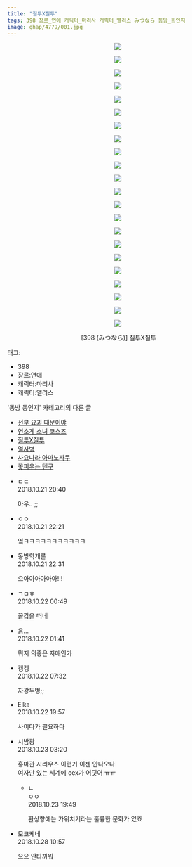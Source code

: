 ```yaml
---
title: "질투X질투"
tags: 398 장르_연애 캐릭터_마리사 캐릭터_앨리스 みつなら 동방_동인지
image: ghap/4779/001.jpg
---
```

<div class="article">
<p style="text-align: center; clear: none; float: none;"><img src="{{ site.nasurl }}/ghap/4779/001.jpg"/></p>
<p style="text-align: center; clear: none; float: none;"><img src="{{ site.nasurl }}/ghap/4779/002.jpg"/></p>
<p style="text-align: center; clear: none; float: none;"><img src="{{ site.nasurl }}/ghap/4779/003.jpg"/></p>
<p style="text-align: center; clear: none; float: none;"><img src="{{ site.nasurl }}/ghap/4779/004.jpg"/></p>
<p style="text-align: center; clear: none; float: none;"><img src="{{ site.nasurl }}/ghap/4779/005.jpg"/></p>
<p style="text-align: center; clear: none; float: none;"><img src="{{ site.nasurl }}/ghap/4779/006.jpg"/></p>
<p style="text-align: center; clear: none; float: none;"><img src="{{ site.nasurl }}/ghap/4779/007.jpg"/></p>
<p style="text-align: center; clear: none; float: none;"><img src="{{ site.nasurl }}/ghap/4779/008.jpg"/></p>
<p style="text-align: center; clear: none; float: none;"><img src="{{ site.nasurl }}/ghap/4779/009.jpg"/></p>
<p style="text-align: center; clear: none; float: none;"><img src="{{ site.nasurl }}/ghap/4779/010.jpg"/></p>
<p style="text-align: center; clear: none; float: none;"><img src="{{ site.nasurl }}/ghap/4779/011.jpg"/></p>
<p style="text-align: center; clear: none; float: none;"><img src="{{ site.nasurl }}/ghap/4779/012.jpg"/></p>
<p style="text-align: center; clear: none; float: none;"><img src="{{ site.nasurl }}/ghap/4779/013.jpg"/></p>
<p style="text-align: center; clear: none; float: none;"><img src="{{ site.nasurl }}/ghap/4779/014.jpg"/></p>
<p style="text-align: center; clear: none; float: none;"><img src="{{ site.nasurl }}/ghap/4779/015.jpg"/></p>
<p style="text-align: center; clear: none; float: none;"><img src="{{ site.nasurl }}/ghap/4779/016.jpg"/></p>
<p style="text-align: center; clear: none; float: none;"><img src="{{ site.nasurl }}/ghap/4779/017.jpg"/></p>
<p style="text-align: center; clear: none; float: none;"><img src="{{ site.nasurl }}/ghap/4779/018.jpg"/></p>
<p style="text-align: center; clear: none; float: none;"><img src="{{ site.nasurl }}/ghap/4779/019.jpg"/></p>
<p style="text-align: center; clear: none; float: none;"><img src="{{ site.nasurl }}/ghap/4779/020.jpg"/></p>
<p style="text-align: center; clear: none; float: none;"><img src="{{ site.nasurl }}/ghap/4779/021.jpg"/></p>
<p style="text-align: center; clear: none; float: none;"><img src="{{ site.nasurl }}/ghap/4779/022.jpg"/></p>
<p style="text-align: center; clear: none; float: none;"> [398 (みつなら)] 질투X질투</p>
<p style="text-align: center; clear: none; float: none;"></p>
</div><div class="tagTrail">
<p>태그: </p>
<ul>
<li>398</li>
<li>장르:연애</li>
<li>캐릭터:마리사</li>
<li>캐릭터:앨리스</li>
</ul>
</div><div class="another">
<p>'동방 동인지' 카테고리의 다른 글</p>
<ul>
<li><a href="/2018-10-25-ghap_4831">전부 요괴 때문이야</a></li>
<li><a href="/2018-10-25-ghap_4830">연소계 소녀 코스즈</a></li>
<li><a href="/2018-10-21-ghap_4779">질투X질투</a></li>
<li><a href="/2018-10-19-ghap_4774">열사병</a></li>
<li><a href="/2018-10-17-ghap_4770">사요나라 아마노자쿠</a></li>
<li><a href="/2018-10-14-ghap_4767">꽃피우는 텐구</a></li>
</ul>
</div><div class="cb_module cb_fluid">
<div class="cb_wrt cb_profile">
<div class="comment">
<ul>
<li class="cb_thumb_off" id="comment15359270">
<div class="cb_comment_area">
<div class="cb_info_area">
<div class="cb_section">
<span class="cb_nick_name">ㄷㄷ</span>
</div>
<div class="cb_section">
<span class="cb_date">2018.10.21 20:40 </span>
</div>
</div>
<div class="cb_dsc_comment">
<p class="cb_dsc">
											아우.. ;;
										</p>
</div>
</div></li>
<li class="cb_thumb_off" id="comment15359311">
<div class="cb_comment_area">
<div class="cb_info_area">
<div class="cb_section">
<span class="cb_nick_name">ㅇㅇ</span>
</div>
<div class="cb_section">
<span class="cb_date">2018.10.21 22:21 </span>
</div>
</div>
<div class="cb_dsc_comment">
<p class="cb_dsc">
											엌ㅋㅋㅋㅋㅋㅋㅋㅋㅋㅋㅋ
										</p>
</div>
</div></li>
<li class="cb_thumb_off" id="comment15359316">
<div class="cb_comment_area">
<div class="cb_info_area">
<div class="cb_section">
<span class="cb_nick_name">동방학개론</span>
</div>
<div class="cb_section">
<span class="cb_date">2018.10.21 22:31 </span>
</div>
</div>
<div class="cb_dsc_comment">
<p class="cb_dsc">
											으아아아아아아!!!
										</p>
</div>
</div></li>
<li class="cb_thumb_off" id="comment15359369">
<div class="cb_comment_area">
<div class="cb_info_area">
<div class="cb_section">
<span class="cb_nick_name">ㄱㅁㅎ</span>
</div>
<div class="cb_section">
<span class="cb_date">2018.10.22 00:49 </span>
</div>
</div>
<div class="cb_dsc_comment">
<p class="cb_dsc">
											꼴갑을 떠네
										</p>
</div>
</div></li>
<li class="cb_thumb_off" id="comment15359420">
<div class="cb_comment_area">
<div class="cb_info_area">
<div class="cb_section">
<span class="cb_nick_name">음...</span>
</div>
<div class="cb_section">
<span class="cb_date">2018.10.22 01:41 </span>
</div>
</div>
<div class="cb_dsc_comment">
<p class="cb_dsc">
											뭐지 의좋은 자매인가
										</p>
</div>
</div></li>
<li class="cb_thumb_off" id="comment15359526">
<div class="cb_comment_area">
<div class="cb_info_area">
<div class="cb_section">
<span class="cb_nick_name">켕켕</span>
</div>
<div class="cb_section">
<span class="cb_date">2018.10.22 07:32 </span>
</div>
</div>
<div class="cb_dsc_comment">
<p class="cb_dsc">
											자강두병;;
										</p>
</div>
</div></li>
<li class="cb_thumb_off" id="comment15359812">
<div class="cb_comment_area">
<div class="cb_info_area">
<div class="cb_section">
<span class="cb_nick_name">Elka</span>
</div>
<div class="cb_section">
<span class="cb_date">2018.10.22 19:57 </span>
</div>
</div>
<div class="cb_dsc_comment">
<p class="cb_dsc">
											사이다가 필요하다
										</p>
</div>
</div></li>
<li class="cb_thumb_off" id="comment15360008">
<div class="cb_comment_area">
<div class="cb_info_area">
<div class="cb_section">
<span class="cb_nick_name">시밤쾅</span>
</div>
<div class="cb_section">
<span class="cb_date">2018.10.23 03:20 </span>
</div>
</div>
<div class="cb_dsc_comment">
<p class="cb_dsc">
											홍마관 시리우스 이런거 이젠 안나오나<br/>
여자만 있는 세계에 cex가 어딧어 ㅠㅠ
										</p>
</div>
<ul>
<li class="cb_thumb_off" id="comment15360881">
<span class="cb_bu_subnode">ㄴ</span>
<div class="cb_comment_area">
<div class="cb_info_area">
<div class="cb_section">
<span class="cb_nick_name">ㅇㅇ</span>
</div>
<div class="cb_section">
<span class="cb_date">2018.10.23 19:49 </span>
</div>
</div>
<div class="cb_dsc_comment">
<p class="cb_dsc">
																환상향에는 가위치기라는 훌륭한 문화가 있죠
															</p>
</div>
</div>
</li>
</ul>
</div></li>
<li class="cb_thumb_off" id="comment15363837">
<div class="cb_comment_area">
<div class="cb_info_area">
<div class="cb_section">
<span class="cb_nick_name">모코케네</span>
</div>
<div class="cb_section">
<span class="cb_date">2018.10.28 10:57 </span>
</div>
</div>
<div class="cb_dsc_comment">
<p class="cb_dsc">
											으으 안타까워
										</p>
</div>
</div></li>
</ul>
</div>
</div><!-- commentList close -->
</div>